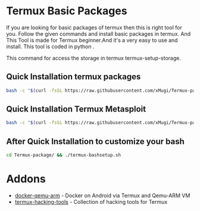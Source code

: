 # Termux Basic Packages 

If you are looking for basic packages of termux then this is right tool for you. Follow the given commands and install basic packages in termux. And This Tool is made for Termux beginner.And it's a very easy to use and install. This tool is coded in python . 


This command for access the storage in termux 
termux-setup-storage.


## Quick Installation termux packages
```bash
bash -c "$(curl -fsSL https://raw.githubusercontent.com/xMugi/Termux-package/master/termux-package.sh)"
```

## Quick Installation Termux Metasploit
```bash
bash -c "$(curl -fsSL https://raw.githubusercontent.com/xMugi/Termux-package/master/termux-metasploit.sh)"
```
## After Quick Installation to customize your bash
```bash
cd Termux-package/ && ./termux-bashsetup.sh
```

# Addons
- [docker-qemu-arm](https://github.com/xMugi/docker-qemu-arm) - Docker on Android via Termux and Qemu-ARM VM
- [termux-hacking-tools](https://github.com/may215/awesome-termux-hacking) - Collection of hacking tools for Termux
